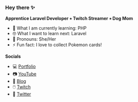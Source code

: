 ### Hey there ✨

**Apprentice Laravel Developer ٭ Twitch Streamer ٭ Dog Mom**

- 🌱 What I am currently learning: PHP
- 🤓 What I want to learn next: Laravel
- 👩 Pronouns: She/Her
- ⚡ Fun fact: I love to collect Pokemon cards!

**Socials**
- 💻 [Portfolio](https://melodym.dev/)
- 📷 [YouTube](https://www.youtube.com/channel/UCaTuCcZzP7ZaBLzYLoxRDZg)
- 📰 [Blog](https://blog.melodym.dev/)
- 🖱️ [Twitch](https://www.twitch.tv/melodydev)
- 📱 [Twitter](https://twitter.com/melodymdev)




